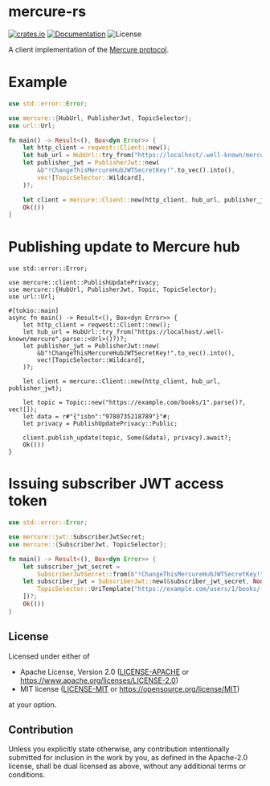 # mercure-rs

[![crates.io](https://img.shields.io/crates/v/mercure.svg)](https://crates.io/crates/mercure)
[![Documentation](https://docs.rs/mercure/badge.svg)](https://docs.rs/mercure)
![License](https://img.shields.io/crates/l/mercure.svg)

A client implementation of the [Mercure protocol].

[Mercure protocol]: https://mercure.rocks/spec


# Example

```rust
use std::error::Error;

use mercure::{HubUrl, PublisherJwt, TopicSelector};
use url::Url;

fn main() -> Result<(), Box<dyn Error>> {
    let http_client = reqwest::Client::new();
    let hub_url = HubUrl::try_from("https://localhost/.well-known/mercure".parse::<Url>()?)?;
    let publisher_jwt = PublisherJwt::new(
        &b"!ChangeThisMercureHubJWTSecretKey!".to_vec().into(),
        vec![TopicSelector::Wildcard],
    )?;

    let client = mercure::Client::new(http_client, hub_url, publisher_jwt);
    Ok(())
}
```

# Publishing update to Mercure hub

```rust,no_run
use std::error::Error;

use mercure::client::PublishUpdatePrivacy;
use mercure::{HubUrl, PublisherJwt, Topic, TopicSelector};
use url::Url;

#[tokio::main]
async fn main() -> Result<(), Box<dyn Error>> {
    let http_client = reqwest::Client::new();
    let hub_url = HubUrl::try_from("https://localhost/.well-known/mercure".parse::<Url>()?)?;
    let publisher_jwt = PublisherJwt::new(
        &b"!ChangeThisMercureHubJWTSecretKey!".to_vec().into(),
        vec![TopicSelector::Wildcard],
    )?;

    let client = mercure::Client::new(http_client, hub_url, publisher_jwt);

    let topic = Topic::new("https://example.com/books/1".parse()?, vec![]);
    let data = r#"{"isbn":"9780735218789"}"#;
    let privacy = PublishUpdatePrivacy::Public;

    client.publish_update(topic, Some(&data), privacy).await?;
    Ok(())
}
```

# Issuing subscriber JWT access token

```rust
use std::error::Error;

use mercure::jwt::SubscriberJwtSecret;
use mercure::{SubscriberJwt, TopicSelector};

fn main() -> Result<(), Box<dyn Error>> {
    let subscriber_jwt_secret =
        SubscriberJwtSecret::from(b"!ChangeThisMercureHubJWTSecretKey!".to_vec());
    let subscriber_jwt = SubscriberJwt::new(&subscriber_jwt_secret, None, vec![
        TopicSelector::UriTemplate("https://example.com/users/1/books/{book_id}".try_into()?),
    ])?;
    Ok(())
}
```

## License

Licensed under either of

* Apache License, Version 2.0
    ([LICENSE-APACHE] or <https://www.apache.org/licenses/LICENSE-2.0>)
* MIT license
    ([LICENSE-MIT] or <https://opensource.org/license/MIT>)

at your option.

[LICENSE-APACHE]: LICENSE-APACHE
[LICENSE-MIT]: LICENSE-MIT

## Contribution

Unless you explicitly state otherwise, any contribution intentionally submitted
for inclusion in the work by you, as defined in the Apache-2.0 license, shall be
dual licensed as above, without any additional terms or conditions.

